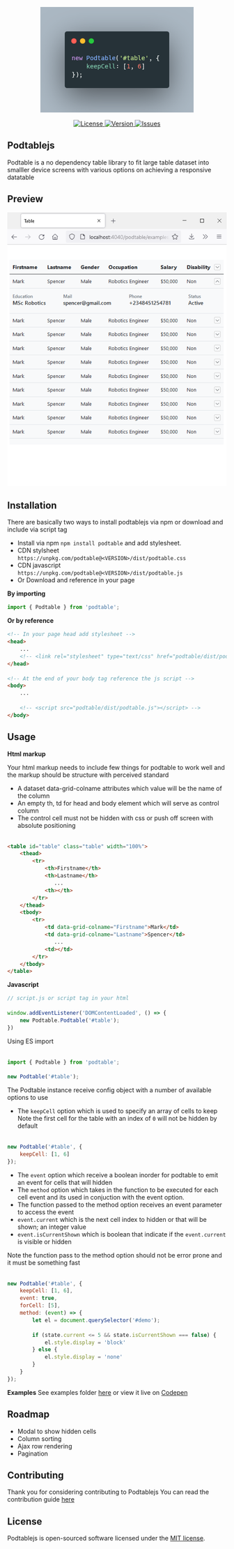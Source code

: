 <p align="center"><img src="/art/code.png" alt="podtable code"></p>

<p align="center">
    <a href="https://github.com/inlogicstudio/podtable">
        <img src="https://img.shields.io/github/license/inlogicstudio/podtable" alt="License">
    </a>
    <a href="https://github.com/inlogicstudio/podtable">
        <img src="https://img.shields.io/badge/npm-v1.0.3-blue" alt="Version">
    </a>
    <a href="https://github.com/inlogicstudio/podtable">
        <img src="https://img.shields.io/github/issues/inlogicstudio/podtable" alt="Issues">
    </a>
    
</p>

## Podtablejs

Podtable is a no dependency table library to fit large table dataset into smalller device screens with various options on achieving a responsive datatable

## Preview

![podtablejs](art/podtablejs.png)

## Installation

There are basically two ways to install podtablejs via npm or download and include via script tag

* Install via npm `npm install podtable` and add stylesheet.
* CDN stylsheet `https://unpkg.com/podtable@<VERSION>/dist/podtable.css` 
* CDN javascript `https://unpkg.com/podtable@<VERSION>/dist/podtable.js`
* Or Download and reference in your page


**By importing**
```js
import { Podtable } from 'podtable';
```

**Or by reference**
```html
<!-- In your page head add stylesheet -->
<head>
    ...
    <!-- <link rel="stylesheet" type="text/css" href="podtable/dist/podtable.css"> -->
</head>

<!-- At the end of your body tag reference the js script -->
<body>
    ...

    <!-- <script src="podtable/dist/podtable.js"></script> -->
</body>
```

## Usage

**Html markup**

Your html markup needs to include few things for podtable to work well and the markup should be structure with perceived standard 

* A dataset data-grid-colname attributes which value will be the name of the column
* An empty th, td for head and body element which will serve as control column
* The control cell must not be hidden with css or push off screen with absolute positioning

```html

<table id="table" class="table" width="100%">
    <thead>
        <tr>
            <th>Firstname</th>
            <th>Lastname</th>
               ...
            <th></th>
        </tr>
    </thead>
    <tbody>
        <tr>
            <td data-grid-colname="Firstname">Mark</td>
            <td data-grid-colname="Lastname">Spencer</td>
               ...
            <td></td>
        </tr>
    </tbody>
</table>

```

**Javascript**

```js
// script.js or script tag in your html

window.addEventListener('DOMContentLoaded', () => {
    new Podtable.Podtable('#table');
})

```
Using ES import

```js

import { Podtable } from 'podtable';

new Podtable('#table');

```

The Podtable instance receive config object with a number of available options to use

* The `keepCell` option which is used to specify an array of cells to keep
Note the first cell for the table with an index of `0` will not be hidden by default

```js

new Podtable('#table', {
    keepCell: [1, 6]
});

```

* The `event` option which receive a boolean inorder for podtable to emit an event for cells that will hidden
* The `method` option which takes in the function to  be executed for each cell event and its used in conjuction with the event option.
* The function passed to the method option receives an event parameter to access the event 
* `event.current` which is the next cell index to hidden or that will be shown; an integer value
* `event.isCurrentShown` which is boolean that indicate if the `event.current` is visible or hidden

Note the function pass to the method option should not be error prone and it must be something fast

```js

new Podtable('#table', {
    keepCell: [1, 6],
    event: true,
    forCell: [5],
    method: (event) => {
        let el = document.querySelector('#demo');
        
        if (state.current <= 5 && state.isCurrentShown === false) {
            el.style.display = 'block'
        } else {
            el.style.display = 'none'
        }
    }
});

```

**Examples**
See examples folder [here](examples/index.html) or view it live on [Codepen](https://codepen.io/inlogicstudio/pen/BaZyyGZ)

## Roadmap

* Modal to show hidden cells
* Column sorting
* Ajax row rendering
* Pagination

## Contributing

Thank you for considering contributing to Podtablejs You can read the contribution guide [here](.github/CONTRIBUTING.md)

## License

Podtablejs is open-sourced software licensed under the [MIT license](LICENSE.md).